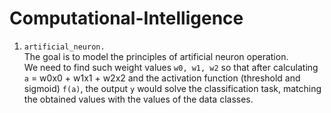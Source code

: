 # Computational-Intelligence

1. `artificial_neuron.`  
The goal is to model the principles of artificial neuron operation.\
We need to find such weight values `w0, w1, w2` so that after calculating `a` = w0x0 + w1x1 + w2x2 and the activation function (threshold and sigmoid) `f(a)`, the output `y` would solve the classification task, matching the obtained values with the values of the data classes.

